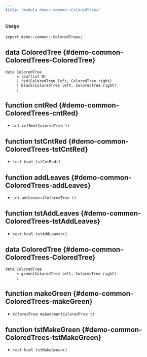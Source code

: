 ```yaml
---
title: "module demo::common::ColoredTrees"
---
```


#### Usage

`import demo::common::ColoredTrees;`


## data ColoredTree {#demo-common-ColoredTrees-ColoredTree}

```rascal
data ColoredTree  
     = leaf(int N)
     | red(ColoredTree left, ColoredTree right)
     | black(ColoredTree left, ColoredTree right)
     ;
```

## function cntRed {#demo-common-ColoredTrees-cntRed}

* ``int cntRed(ColoredTree t)``

## function tstCntRed {#demo-common-ColoredTrees-tstCntRed}

* ``test bool tstCntRed()``

## function addLeaves {#demo-common-ColoredTrees-addLeaves}

* ``int addLeaves(ColoredTree t)``

## function tstAddLeaves {#demo-common-ColoredTrees-tstAddLeaves}

* ``test bool tstAddLeaves()``

## data ColoredTree {#demo-common-ColoredTrees-ColoredTree}

```rascal
data ColoredTree  
     = green(ColoredTree left, ColoredTree right)
     ;
```

## function makeGreen {#demo-common-ColoredTrees-makeGreen}

* ``ColoredTree makeGreen(ColoredTree t)``

## function tstMakeGreen {#demo-common-ColoredTrees-tstMakeGreen}

* ``test bool tstMakeGreen()``

